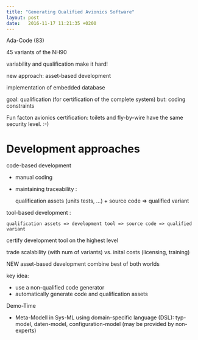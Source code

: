 ```yaml
---
title: "Generating Qualified Avionics Software"
layout: post
date:   2016-11-17 11:21:35 +0200
---
```


Ada-Code (83)

45 variants of the NH90

variability and qualification make it hard!

new approach: asset-based development

implementation of embedded database

goal: qualification (for certification of the complete system)
but: coding constraints

Fun facton avionics certification: toilets and fly-by-wire have the same security level. :-)

# Development approaches

code-based development
- manual coding
- maintaining traceability :

    qualification assets (units tests, ...) + source code => qualified variant

tool-based development :

    qualification assets => development tool => source code => qualified variant

certify development tool on the highest level

trade scalability (with num of variants) vs. inital costs (licensing, training)

NEW asset-based development
combine best of both worlds

key idea:
- use a non-qualified code generator
- automatically generate code and qualification assets

Demo-Time
- Meta-Modell in Sys-ML using domain-specific language (DSL): typ-model, daten-model, configuration-model (may be provided by non-experts)
